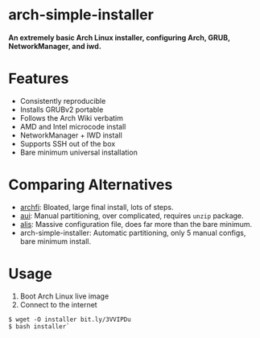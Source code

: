 # arch-simple-installer
#### An extremely basic Arch Linux installer, configuring Arch, GRUB, NetworkManager, and iwd.

# Features
- Consistently reproducible
- Installs GRUBv2 portable
- Follows the Arch Wiki verbatim
- AMD and Intel microcode install
- NetworkManager + IWD install
- Supports SSH out of the box
- Bare minimum universal installation

# Comparing Alternatives
- [archfi](https://github.com/MatMoul/archfi): Bloated, large final install, lots of steps.
- [aui](https://github.com/helmuthdu/aui): Manual partitioning, over complicated, requires `unzip` package.
- [alis](https://picodotdev.github.io/alis/): Massive configuration file, does far more than the bare minimum.
- arch-simple-installer: Automatic partitioning, only 5 manual configs, bare minimum install.

# Usage
1. Boot Arch Linux live image
2. Connect to the internet
```console
$ wget -O installer bit.ly/3VVIPDu
$ bash installer`
```
